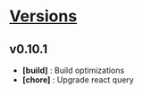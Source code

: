 # [Versions](https://github.com/Tracktor/treege/releases)

## v0.10.1
- **[build]** : Build optimizations
- **[chore]** : Upgrade react query

